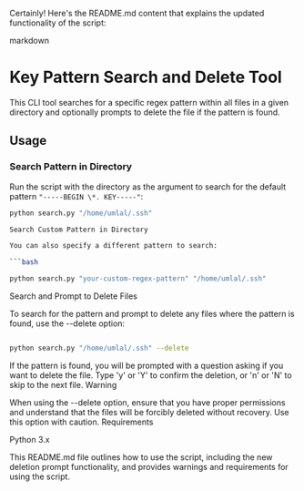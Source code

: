 Certainly! Here's the README.md content that explains the updated functionality of the script:

markdown

# Key Pattern Search and Delete Tool

This CLI tool searches for a specific regex pattern within all files in a given directory and optionally prompts to delete the file if the pattern is found.

## Usage

### Search Pattern in Directory

Run the script with the directory as the argument to search for the default pattern `"-----BEGIN \*. KEY-----"`:

```bash
python search.py "/home/umlal/.ssh"

Search Custom Pattern in Directory

You can also specify a different pattern to search:

```bash

python search.py "your-custom-regex-pattern" "/home/umlal/.ssh"
```
Search and Prompt to Delete Files

To search for the pattern and prompt to delete any files where the pattern is found, use the --delete option:

```bash

python search.py "/home/umlal/.ssh" --delete
```
If the pattern is found, you will be prompted with a question asking if you want to delete the file. Type 'y' or 'Y' to confirm the deletion, or 'n' or 'N' to skip to the next file.
Warning

When using the --delete option, ensure that you have proper permissions and understand that the files will be forcibly deleted without recovery. Use this option with caution.
Requirements

Python 3.x


This README.md file outlines how to use the script, including the new deletion prompt functionality, and provides warnings and requirements for using the script.

